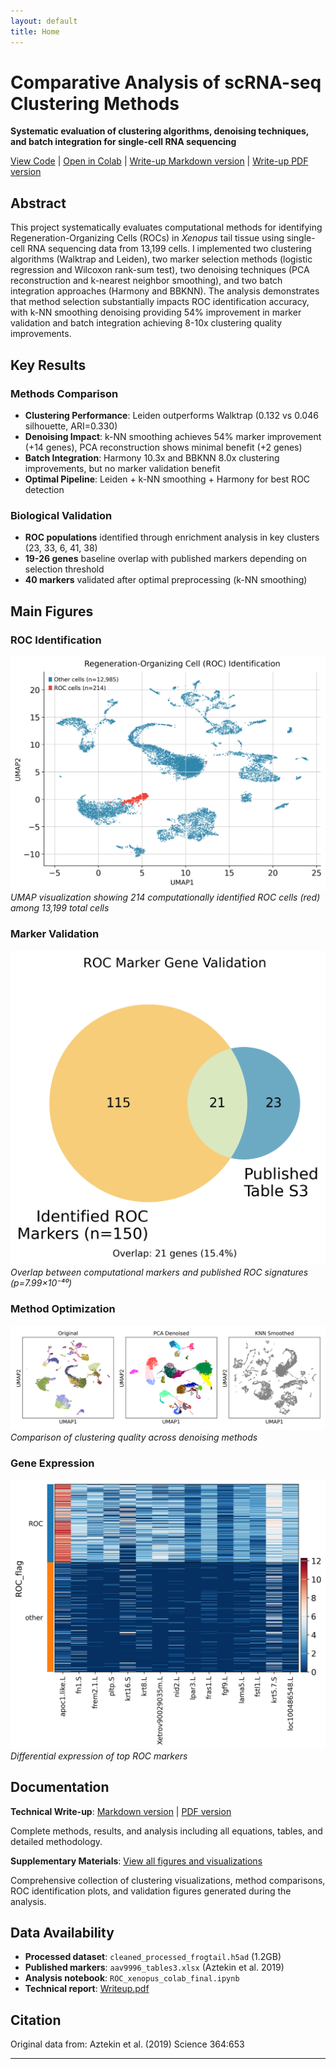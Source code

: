 ```yaml
---
layout: default
title: Home
---
```


# Comparative Analysis of scRNA-seq Clustering Methods

**Systematic evaluation of clustering algorithms, denoising techniques, and batch integration for single-cell RNA sequencing**

[View Code](https://github.com/db-d2/stat4243_proj1/blob/main/code/ROC_xenopus_colab_final.ipynb) | [Open in Colab](https://colab.research.google.com/github/db-d2/stat4243_proj1/blob/main/code/ROC_xenopus_colab_final.ipynb) | [Write-up Markdown version](./Writeup.md) | [Write-up PDF version](./Writeup.pdf)

## Abstract

This project systematically evaluates computational methods for identifying Regeneration-Organizing Cells (ROCs) in *Xenopus* tail tissue using single-cell RNA sequencing data from 13,199 cells. I implemented two clustering algorithms (Walktrap and Leiden), two marker selection methods (logistic regression and Wilcoxon rank-sum test), two denoising techniques (PCA reconstruction and k-nearest neighbor smoothing), and two batch integration approaches (Harmony and BBKNN). The analysis demonstrates that method selection substantially impacts ROC identification accuracy, with k-NN smoothing denoising providing 54% improvement in marker validation and batch integration achieving 8-10x clustering quality improvements.

## Key Results

### Methods Comparison
- **Clustering Performance**: Leiden outperforms Walktrap (0.132 vs 0.046 silhouette, ARI=0.330)
- **Denoising Impact**: k-NN smoothing achieves 54% marker improvement (+14 genes), PCA reconstruction shows minimal benefit (+2 genes)
- **Batch Integration**: Harmony 10.3x and BBKNN 8.0x clustering improvements, but no marker validation benefit
- **Optimal Pipeline**: Leiden + k-NN smoothing + Harmony for best ROC detection

### Biological Validation
- **ROC populations** identified through enrichment analysis in key clusters (23, 33, 6, 41, 38)
- **19-26 genes** baseline overlap with published markers depending on selection threshold
- **40 markers** validated after optimal preprocessing (k-NN smoothing)

## Main Figures

### ROC Identification
![ROC Identification UMAP](./figures/figure1_roc_identification_improved.png)
*UMAP visualization showing 214 computationally identified ROC cells (red) among 13,199 total cells*

### Marker Validation
![Venn Diagram](./figures/figure_venn_validation.png)
*Overlap between computational markers and published ROC signatures (p=7.99×10⁻⁴⁰)*

### Method Optimization
![Denoising Comparison](./figures/denoising_comparison.png)
*Comparison of clustering quality across denoising methods*

### Gene Expression
![Gene Expression Heatmap](./figures/gene_expression_heatmap.png)
*Differential expression of top ROC markers*

## Documentation

**Technical Write-up**: [Markdown version](./Writeup.md) | [PDF version](./Writeup.pdf)

Complete methods, results, and analysis including all equations, tables, and detailed methodology.

**Supplementary Materials**: [View all figures and visualizations](./Supplementary_Materials.pdf)

Comprehensive collection of clustering visualizations, method comparisons, ROC identification plots, and validation figures generated during the analysis.

## Data Availability

- **Processed dataset**: `cleaned_processed_frogtail.h5ad` (1.2GB)
- **Published markers**: `aav9996_tables3.xlsx` (Aztekin et al. 2019)
- **Analysis notebook**: `ROC_xenopus_colab_final.ipynb`
- **Technical report**: [Writeup.pdf](./Writeup.pdf)

## Citation

Original data from: Aztekin et al. (2019) Science 364:653

---
